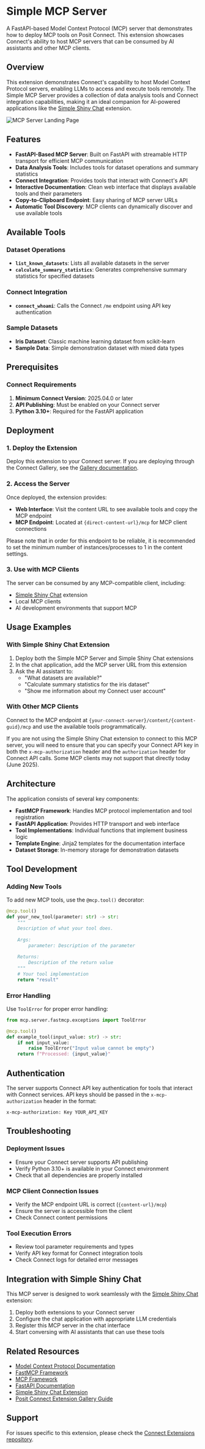 # Simple MCP Server

A FastAPI-based Model Context Protocol (MCP) server that demonstrates how to deploy MCP tools on Posit Connect. This extension showcases Connect's ability to host MCP servers that can be consumed by AI assistants and other MCP clients.

## Overview

This extension demonstrates Connect's capability to host Model Context Protocol servers, enabling LLMs to access and execute tools remotely. The Simple MCP Server provides a collection of data analysis tools and Connect integration capabilities, making it an ideal companion for AI-powered applications like the [Simple Shiny Chat](../simple-shiny-chat-with-mcp/README.md) extension.

![MCP Server Landing Page](./images/demo.png)

## Features

- **FastAPI-Based MCP Server**: Built on FastAPI with streamable HTTP transport for efficient MCP communication
- **Data Analysis Tools**: Includes tools for dataset operations and summary statistics
- **Connect Integration**: Provides tools that interact with Connect's API
- **Interactive Documentation**: Clean web interface that displays available tools and their parameters
- **Copy-to-Clipboard Endpoint**: Easy sharing of MCP server URLs
- **Automatic Tool Discovery**: MCP clients can dynamically discover and use available tools

## Available Tools

### Dataset Operations
- **`list_known_datasets`**: Lists all available datasets in the server
- **`calculate_summary_statistics`**: Generates comprehensive summary statistics for specified datasets

### Connect Integration
- **`connect_whoami`**: Calls the Connect `/me` endpoint using API key authentication

### Sample Datasets
- **Iris Dataset**: Classic machine learning dataset from scikit-learn
- **Sample Data**: Simple demonstration dataset with mixed data types

## Prerequisites

### Connect Requirements

1. **Minimum Connect Version**: 2025.04.0 or later
2. **API Publishing**: Must be enabled on your Connect server
3. **Python 3.10+**: Required for the FastAPI application

## Deployment

### 1. Deploy the Extension
Deploy this extension to your Connect server. If you are deploying through the Connect Gallery, see the [Gallery documentation](https://docs.posit.co/connect/user/publishing-connect-gallery/).

### 2. Access the Server
Once deployed, the extension provides:
- **Web Interface**: Visit the content URL to see available tools and copy the MCP endpoint
- **MCP Endpoint**: Located at `{direct-content-url}/mcp` for MCP client connections

Please note that in order for this endpoint to be reliable, it is recommended to set the minimum number of instances/processes to 1 in the content settings.

### 3. Use with MCP Clients
The server can be consumed by any MCP-compatible client, including:
- [Simple Shiny Chat](../simple-shiny-chat-with-mcp/README.md) extension
- Local MCP clients
- AI development environments that support MCP

## Usage Examples

### With Simple Shiny Chat Extension

1. Deploy both the Simple MCP Server and Simple Shiny Chat extensions
2. In the chat application, add the MCP server URL from this extension
3. Ask the AI assistant to:
   - "What datasets are available?"
   - "Calculate summary statistics for the iris dataset"
   - "Show me information about my Connect user account"

### With Other MCP Clients

Connect to the MCP endpoint at `{your-connect-server}/content/{content-guid}/mcp` and use the available tools programmatically.

If you are not using the Simple Shiny Chat extension to connect to this MCP server, you will need to ensure that you can specify your Connect API key in both the `x-mcp-authorization` header and the `authorization` header for Connect API calls. Some MCP clients may not support that directly today (June 2025).

## Architecture

The application consists of several key components:

- **FastMCP Framework**: Handles MCP protocol implementation and tool registration
- **FastAPI Application**: Provides HTTP transport and web interface
- **Tool Implementations**: Individual functions that implement business logic
- **Template Engine**: Jinja2 templates for the documentation interface
- **Dataset Storage**: In-memory storage for demonstration datasets

## Tool Development

### Adding New Tools

To add new MCP tools, use the `@mcp.tool()` decorator:

```python
@mcp.tool()
def your_new_tool(parameter: str) -> str:
    """
    Description of what your tool does.
    
    Args:
        parameter: Description of the parameter
        
    Returns:
        Description of the return value
    """
    # Your tool implementation
    return "result"
```

### Error Handling

Use `ToolError` for proper error handling:

```python
from mcp.server.fastmcp.exceptions import ToolError

@mcp.tool()
def example_tool(input_value: str) -> str:
    if not input_value:
        raise ToolError("Input value cannot be empty")
    return f"Processed: {input_value}"
```

## Authentication

The server supports Connect API key authentication for tools that interact with Connect services. API keys should be passed in the `x-mcp-authorization` header in the format:

```
x-mcp-authorization: Key YOUR_API_KEY
```

## Troubleshooting

### Deployment Issues
- Ensure your Connect server supports API publishing
- Verify Python 3.10+ is available in your Connect environment
- Check that all dependencies are properly installed

### MCP Client Connection Issues
- Verify the MCP endpoint URL is correct (`{content-url}/mcp`)
- Ensure the server is accessible from the client
- Check Connect content permissions

### Tool Execution Errors
- Review tool parameter requirements and types
- Verify API key format for Connect integration tools
- Check Connect logs for detailed error messages

## Integration with Simple Shiny Chat

This MCP server is designed to work seamlessly with the [Simple Shiny Chat](../simple-shiny-chat-with-mcp/README.md) extension:

1. Deploy both extensions to your Connect server
2. Configure the chat application with appropriate LLM credentials
3. Register this MCP server in the chat interface
4. Start conversing with AI assistants that can use these tools

## Related Resources

- [Model Context Protocol Documentation](https://modelcontextprotocol.io/)
- [FastMCP Framework](https://github.com/jlowin/fastmcp)
- [MCP Framework](https://github.com/modelcontextprotocol/python-sdk)
- [FastAPI Documentation](https://fastapi.tiangolo.com/)
- [Simple Shiny Chat Extension](../simple-shiny-chat-with-mcp/README.md)
- [Posit Connect Extension Gallery Guide](https://docs.posit.co/connect/admin/connect-gallery/index.html)

## Support

For issues specific to this extension, please check the [Connect Extensions repository](https://github.com/posit-dev/connect-extensions).
